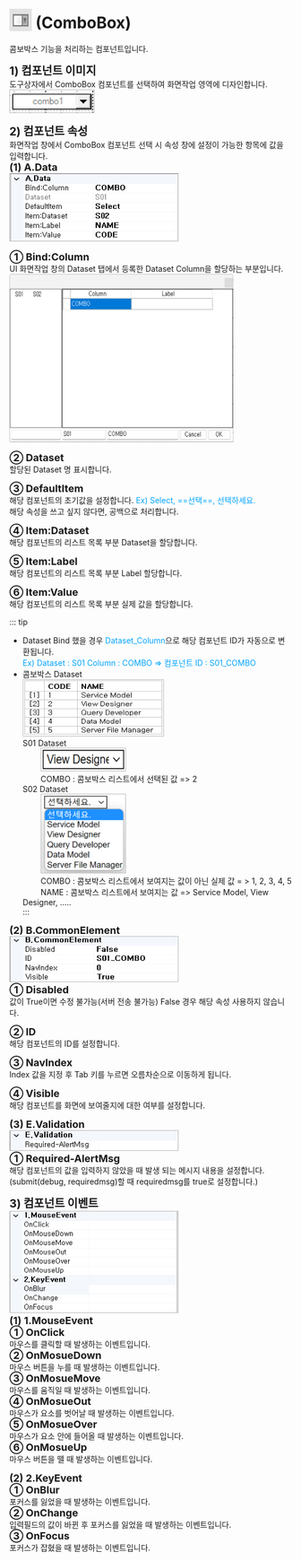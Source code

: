 # <img src="../../.vuepress/public/documentation/view-designer/Structure/Tool_Box/ComboBox.png" style="position: relative;top: 5px;" width="40" height="40"> (ComboBox)
콤보박스 기능을 처리하는 컴포넌트입니다. 

<b style="font-size: 20px"> 1) 컴포넌트 이미지 </b> <br/>
도구상자에서 ComboBox 컴포넌트를 선택하여 화면작업 영역에 디자인합니다. <br/>
<img src="../../.vuepress/public/documentation/view-designer/ComboBox/ComboBox_Image.png" style="border: 1px solid #bbb;" width="150" height="40"> <br/>

<b style="font-size: 20px"> 2) 컴포넌트 속성 </b> <br/>
화면작업 창에서 ComboBox 컴포넌트 선택 시 속성 창에 설정이 가능한 항목에 값을 입력합니다. <br/>
<b style="font-size: 18px"> (1) A.Data </b> <br/>
<img src="../../.vuepress/public/documentation/view-designer/ComboBox/ComboBox_Data.png"  style="border: 1px solid #bbb;" width="300" height="120"/> 

<b style="font-size: 18px"> ① Bind:Column </b> <br/>
UI 화면작업 창의 Dataset 탭에서 등록한 Dataset Column을 할당하는 부분입니다. <br/>
<img src="../../.vuepress/public/documentation/view-designer/ComboBox/ComboBox_Bind_Column.png"  width="400" height="300"/> 

<b style="font-size: 18px"> ② Dataset </b> <br/>
할당된 Dataset 명 표시합니다. <br/>

<b style="font-size: 18px"> ③ DefaultItem </b> <br/>
해당 컴포넌트의 초기값을 설정합니다.  <span style="color: #00a4ff;">Ex) Select, ==선택==, 선택하세요. </span> <br/>
해당 속성을 쓰고 싶지 않다면, 공백으로 처리합니다.

<b style="font-size: 18px"> ④ Item:Dataset </b> <br/>
해당 컴포넌트의 리스트 목록 부분 Dataset을 할당합니다.

<b style="font-size: 18px"> ⑤ Item:Label </b> <br/>
해당 컴포넌트의 리스트 목록 부분 Label 할당합니다.

<b style="font-size: 18px"> ⑥ Item:Value </b> <br/>
해당 컴포넌트의 리스트 목록 부분 실제 값을 할당합니다.

<!-- Remark -->
::: tip <Badge type="tip" text="Remark" vertical="middle" /> 
- Dataset Bind 했을 경우 <span style="color: #00a4ff;">Dataset_Column</span>으로 해당 컴포넌트 ID가 자동으로 변환됩니다. <br/>
<span style="color: #00a4ff;">Ex) Dataset : S01     Column : COMBO  ⇒ 컴포넌트 ID : S01_COMBO </span>
-  콤보박스 Dataset <br/>
<img src="../../.vuepress/public/documentation/view-designer/ComboBox/ComboBox_Item_Value_remark(1).png"  style="border: 1px solid #bbb;" width="250" height="100"/> <br/>
S01 Dataset <br/>
&emsp;&emsp; <img src="../../.vuepress/public/documentation/view-designer/ComboBox/ComboBox_Item_Value_remark(2).png"  style="border: 1px solid #bbb;" width="150" height="40"/> <br/>
&emsp;&emsp; COMBO : 콤보박스 리스트에서 선택된 값 => 2 <br/>
S02 Dataset <br/>
&emsp;&emsp; <img src="../../.vuepress/public/documentation/view-designer/ComboBox/ComboBox_Item_Value_remark(3).png"  style="border: 1px solid #bbb;" width="150" height="140"/> <br/>
&emsp;&emsp; COMBO : 콤보박스 리스트에서 보여지는 값이 아닌 실제 값 = > 1, 2, 3, 4, 5 <br/>
&emsp;&emsp; NAME : 콤보박스 리스트에서 보여지는 값 => Service Model, View Designer, ..... <br/>
:::
<!-- -->

<b style="font-size: 18px"> (2) B.CommonElement </b> <br/>
<img src="../../.vuepress/public/documentation/view-designer/ComboBox/ComboBox_CommonElement.png"  style="border: 1px solid #bbb;" width="300" height="80"/> <br/>
<b style="font-size: 18px"> ① Disabled </b> <br/>
값이 True이면 수정 불가능(서버 전송 불가능) False 경우 해당 속성 사용하지 않습니다. 

<b style="font-size: 18px"> ② ID </b> <br/>
해당 컴포넌트의 ID를 설정합니다.  

<b style="font-size: 18px"> ③ NavIndex </b> <br/>
Index 값을 지정 후 Tab 키를 누르면 오름차순으로 이동하게 됩니다. 

<b style="font-size: 18px"> ④ Visible </b> <br/>
해당 컴포넌트를 화면에 보여줄지에 대한 여부를 설정합니다.

<b style="font-size: 18px"> (3) E.Validation </b> <br/>
<img src="../../.vuepress/public/documentation/view-designer/Secret/Secret_Validation.png"  style="border: 1px solid #bbb;" width="300" height="35"/> <br/> 
<b style="font-size: 18px"> ① Required-AlertMsg </b> <br/>
해당 컴포넌트의 값을 입력하지 않았을 때 발생 되는 메시지 내용을 설정합니다. (submit(debug, requiredmsg)할 때 requiredmsg를 true로 설정합니다.)

<b style="font-size: 20px"> 3) 컴포넌트 이벤트 </b> <br/>
<img src="../../.vuepress/public/documentation/view-designer/ComboBox/ComboBox_Event.png"  style="border: 1px solid #bbb;" width="300" height="180"/> <br/> 
<b style="font-size: 18px"> (1) 1.MouseEvent </b> <br/>
<b style="font-size: 18px"> ① OnClick </b> <br/>
마우스를 클릭할 때 발생하는 이벤트입니다. <br/>
<b style="font-size: 18px"> ② OnMosueDown </b> <br/>
마우스 버튼을 누를 때 발생하는 이벤트입니다. <br/>
<b style="font-size: 18px"> ③ OnMosueMove </b> <br/>
마우스를 움직일 때 발생하는 이벤트입니다. <br/>
<b style="font-size: 18px"> ④ OnMosueOut </b> <br/>
마우스가 요소를 벗어날 때 발생하는 이벤트입니다. <br/>
<b style="font-size: 18px"> ⑤ OnMosueOver </b> <br/>
마우스가 요소 안에 들어올 때 발생하는 이벤트입니다. <br/>
<b style="font-size: 18px"> ⑥ OnMosueUp </b> <br/>
마우스 버튼을 뗄 때 발생하는 이벤트입니다. <br/>

<b style="font-size: 18px"> (2) 2.KeyEvent </b> <br/>
<b style="font-size: 18px"> ① OnBlur </b> <br/>
포커스를 잃었을 때 발생하는 이벤트입니다. <br/>
<b style="font-size: 18px"> ② OnChange  </b> <br/>
입력필드의 값이 바뀐 후 포커스를 잃었을 때 발생하는 이벤트입니다. <br/>
<b style="font-size: 18px"> ③ OnFocus </b> <br/>
포커스가 잡혔을 때 발생하는 이벤트입니다. <br/>
